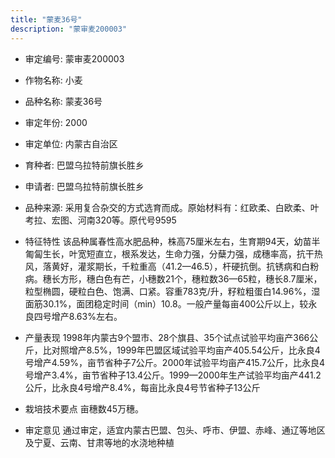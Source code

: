 ```yaml
---
title: "蒙麦36号"
description: "蒙审麦200003"
---
```

* 审定编号:  蒙审麦200003

*  作物名称:  小麦

*  品种名称:  蒙麦36号

*  审定年份:  2000

*  审定单位:  内蒙古自治区

* 育种者:  巴盟乌拉特前旗长胜乡

*  申请者:  巴盟乌拉特前旗长胜乡

*  品种来源:  采用复合杂交的方式选育而成。原始材料有：红欧柔、白欧柔、叶考拉、宏图、河南320等。原代号9595


*  特征特性
该品种属春性高水肥品种，株高75厘米左右，生育期94天，幼苗半匍匐生长，叶宽短直立，根系发达，生命力强，分蘖力强，成穗率高，抗干热风，落黄好，灌浆期长，千粒重高（41.2—46.5），杆硬抗倒。抗锈病和白粉病。穗长方形，穗白色有芒，小穗数21个，穗粒数36—65粒，穗长8.7厘米，粒型椭圆，硬粒白色、饱满、口紧。容重783克/升，籽粒粗蛋白14.96%，湿面筋30.1%，面团稳定时间（min）10.8。一般产量每亩400公斤以上，较永良四号增产8.63%左右。


*  产量表现
1998年内蒙古9个盟市、28个旗县、35个试点试验平均亩产366公斤，比对照增产8.5%，1999年巴盟区域试验平均亩产405.54公斤，比永良4号增产4.59%，亩节省种子7公斤。2000年试验平均亩产415.7公斤，比永良4号增产3.4%，亩节省种子13.4公斤。1999—2000年生产试验平均亩产441.2公斤，比永良4号增产8.4%，每亩比永良4号节省种子13公斤


*  栽培技术要点
亩穗数45万穗。

*  审定意见
通过审定，适宜内蒙古巴盟、包头、呼市、伊盟、赤峰、通辽等地区及宁夏、云南、甘肃等地的水浇地种植

